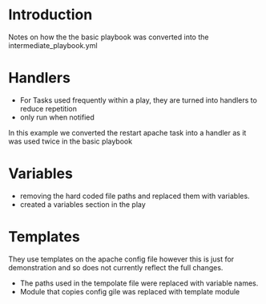 # Introduction

Notes on how the the basic playbook was converted into the intermediate_playbook.yml 

# Handlers 
- For Tasks used frequently within a play, they are turned into handlers to reduce repetition
- only run when notified

In this example we converted the restart apache task into a handler as it was used twice in the basic playbook 

# Variables 
- removing the hard coded file paths and replaced them with variables.
- created a variables section in the play

# Templates 
They use templates on the apache config file however this is just for demonstration and so does not currently reflect the full changes.<br/>

- The paths used in the tempolate file were replaced with variable names.<br/>
- Module that copies config gile was replaced with template module